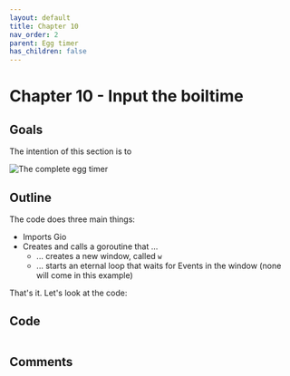 ```yaml
---
layout: default
title: Chapter 10 
nav_order: 2
parent: Egg timer
has_children: false
---
```


# Chapter 10 - Input the boiltime

## Goals
The intention of this section is to 

![The complete egg timer](egg_timer.gif)

## Outline

The code does three main things:
 - Imports Gio
 - Creates and calls a goroutine that ...
   - ... creates a new window, called `w`
   - ... starts an eternal loop that waits for Events in the window (none will come in this example)

That's it. Let's look at the code:

## Code
```go

```

## Comments

